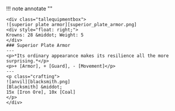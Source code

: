!!! note annotate ""

    <div class="tallequipmentbox">
    ![superior plate armor][superior_plate_armor.png]
    <div style="float: right;">
    Krowns: 28 &middot; Weight: 5
    </div>
    ### Superior Plate Armor
    ---
    <p>*Its ordinary appearance makes its resilience all the more surprising.*</p>
    <p>+ [Armor], + [Guard], - [Movement]</p>
    ---
    <p class="crafting">
    ![anvil][blacksmith.png] 
    [Blacksmith] &middot; 
    15x [Iron Ore], 10x [Coal]
    </p>
    </div>
